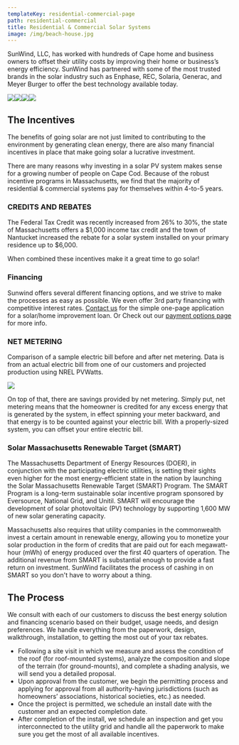 ```yaml
---
templateKey: residential-commercial-page
path: residential-commercial
title: Residential & Commercial Solar Systems
image: /img/beach-house.jpg
---
```


<!--StartFragment-->

SunWind, LLC, has worked with hundreds of Cape home and business owners to offset their utility costs by improving their home or business’s energy efficiency. SunWind has partnered with some of the most trusted brands in the solar industry such as Enphase, REC, Solaria, Generac, and Meyer Burger to offer the best technology available today.

![](img/enphase-logo.png)![](img/rec-logo.png)![](img/meyer-logo.png)![](/img/solaria-logo.png)

## The Incentives

The benefits of going solar are not just limited to contributing to the environment by generating clean energy, there are also many financial incentives in place that make going solar a lucrative investment.

There are many reasons why investing in a solar PV system makes sense for a growing number of people on Cape Cod. Because of the robust incentive programs in Massachusetts, we find that the majority of residential & commercial systems pay for themselves within 4-to-5 years.

### CREDITS AND REBATES

The Federal Tax Credit was recently increased from 26% to 30%, the state of Massachusetts offers a $1,000 income tax credit and the town of Nantucket increased the rebate for a solar system installed on your primary residence up to $6,000.

When combined these incentives make it a great time to go solar!

### Financing

Sunwind offers several different financing options, and we strive to make the processes as easy as possible. We even offer 3rd party financing with competitive interest rates. [Contact us](/contact) for the simple one-page application for a solar/home improvement loan. Or Check out our [payment options page](/payment-options) for more info.

### NET METERING

Comparison of a sample electric bill before and after net metering. Data is from an actual electric bill from one of our customers and projected production using NREL PVWatts.

![](img/solar-graph.jpg)

On top of that, there are savings provided by net metering. Simply put, net metering means that the homeowner is credited for any excess energy that is generated by the system, in effect spinning your meter backward, and that energy is to be counted against your electric bill. With a properly-sized system, you can offset your entire electric bill.

### Solar Massachusetts Renewable Target (SMART)

The Massachusetts Department of Energy Resources (DOER), in conjunction with the participating electric utilities, is setting their sights even higher for the most energy-efficient state in the nation by launching the Solar Massachusetts Renewable Target (SMART) Program. The SMART Program is a long-term sustainable solar incentive program sponsored by Eversource, National Grid, and Unitil. SMART will encourage the development of solar photovoltaic (PV) technology by supporting 1,600 MW of new solar generating capacity.

Massachusetts also requires that utility companies in the commonwealth invest a certain amount in renewable energy, allowing you to monetize your solar production in the form of credits that are paid out for each megawatt-hour (mWh) of energy produced over the first 40 quarters of operation. The additional revenue from SMART is substantial enough to provide a fast return on investment. SunWind facilitates the process of cashing in on SMART so you don't have to worry about a thing.

## The Process

We consult with each of our customers to discuss the best energy solution and financing scenario based on their budget, usage needs, and design preferences. We handle everything from the paperwork, design, walkthrough, installation, to getting the most out of your tax rebates.

- Following a site visit in which we measure and assess the condition of the roof (for roof-mounted systems), analyze the composition and slope of the terrain (for ground-mounts), and complete a shading analysis, we will send you a detailed proposal.
- Upon approval from the customer, we begin the permitting process and applying for approval from all authority-having jurisdictions (such as homeowners’ associations, historical societies, etc.) as needed.
- Once the project is permitted, we schedule an install date with the customer and an expected completion date.
- After completion of the install, we schedule an inspection and get you interconnected to the utility grid and handle all the paperwork to make sure you get the most of all available incentives.

<!--EndFragment-->
